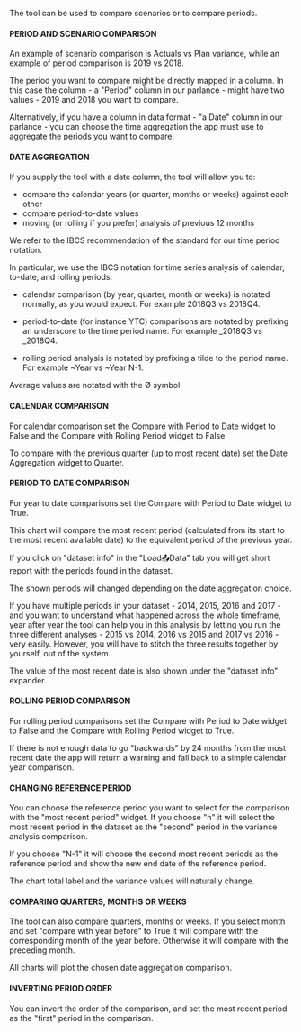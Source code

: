 The tool can be used to compare scenarios or to compare periods.

#### PERIOD AND SCENARIO COMPARISON

An example of scenario comparison is Actuals vs Plan variance, while an example of period comparison is 2019 vs 2018.

The period you want to compare might be directly mapped in a column. In this case the column - a "Period" column in our parlance - might have two values - 2019 and 2018 you want to compare.

Alternatively, if you have a column in data format - "a Date" column in our parlance - you can choose the time aggregation the app must use to aggregate the periods you want to compare. 

#### DATE AGGREGATION

If you supply the tool with a date column, the tool will allow you to:

- compare the calendar years (or  quarter, months or weeks) against each other 
- compare period-to-date values
- moving (or rolling if you prefer) analysis of previous 12 months 

We refer to the IBCS  recommendation of the standard for our time period notation. 

In particular, we use the IBCS notation for time series analysis of calendar, to-date, and rolling periods:

- calendar comparison (by year, quarter, month or weeks) is notated normally, as you would expect. For example 2018Q3 vs 2018Q4.

- period-to-date (for instance YTC) comparisons are notated by prefixing an underscore to the time period name. For example _2018Q3 vs _2018Q4. 

- rolling period analysis is notated by prefixing a tilde to the period name. For example ~Year vs ~Year N-1.


Average values are notated with the Ø symbol

#### CALENDAR COMPARISON

For calendar comparison set the Compare with Period to Date widget to False and the Compare with Rolling Period widget to False

To compare with the previous quarter (up to most recent date) set the Date Aggregation widget to Quarter.

#### PERIOD TO DATE COMPARISON

For year to date comparisons set the Compare with Period to Date widget to True.

This chart will compare the most recent period (calculated from its start to the most recent available date) to the equivalent period of the previous year. 

If you click on "dataset info" in the "Load📤Data" tab you will get short report with the periods found in the dataset.

The shown periods will changed depending on the date aggregation choice. 

If you have multiple periods in your dataset  - 2014, 2015, 2016 and 2017 - and you want to understand what happened across the whole timeframe, year after year the tool can help you in this analysis by letting you run the three different analyses - 2015 vs 2014, 2016 vs 2015 and 2017 vs 2016 - very easily. However, you will have to stitch the three results together by yourself, out of the system.

The value of the most recent date is also shown under the "dataset info" expander.

#### ROLLING PERIOD COMPARISON

For rolling period comparisons set the Compare with Period to Date widget to False and the Compare with Rolling Period widget to True.

If there is not enough data to go "backwards" by 24 months from the most recent date the app will return a warning and fall back to a simple calendar year comparison.

#### CHANGING REFERENCE PERIOD

You can choose the reference period you want to select for the comparison with the "most recent period" widget. If you choose "n" it will select the most recent period in the dataset as the "second" period in the variance analysis comparison. 

If you choose "N-1" it will choose the second most recent periods as the reference period and show the new end date of the reference period.

The chart total label and the variance values will naturally change. 

#### COMPARING QUARTERS, MONTHS OR WEEKS

The tool can also compare quarters, months or weeks. If you select month and set "compare with year before" to True it will compare with the corresponding month of the year before. Otherwise it will compare with the preceding month. 

All charts will plot the chosen date aggregation comparison.

#### INVERTING PERIOD ORDER

You can invert the order of the comparison, and set the most recent period as the "first" period in the comparison. 

